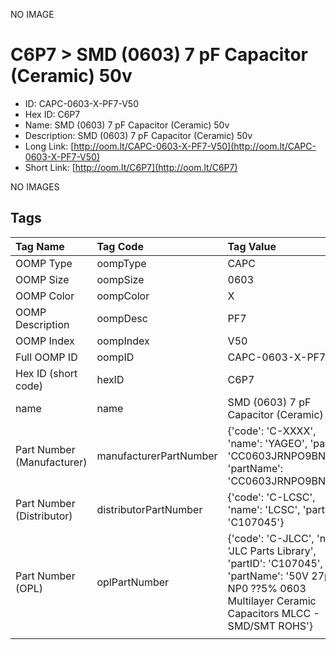 


  
NO IMAGE  
# C6P7 > SMD (0603) 7 pF Capacitor (Ceramic) 50v

- ID: CAPC-0603-X-PF7-V50
- Hex ID: C6P7
- Name: SMD (0603) 7 pF Capacitor (Ceramic) 50v
- Description: SMD (0603) 7 pF Capacitor (Ceramic) 50v
- Long Link: [http://oom.lt/CAPC-0603-X-PF7-V50](http://oom.lt/CAPC-0603-X-PF7-V50)
- Short Link: [http://oom.lt/C6P7](http://oom.lt/C6P7)
  
NO IMAGES  
## Tags
  

|Tag Name|Tag Code|Tag Value|
| :--- | :--- | :--- |
|OOMP Type|oompType|CAPC|
|OOMP Size|oompSize|0603|
|OOMP Color|oompColor|X|
|OOMP Description|oompDesc|PF7|
|OOMP Index|oompIndex|V50|
|Full OOMP ID|oompID|CAPC-0603-X-PF7-V50|
|Hex ID (short code)|hexID|C6P7|
|name|name|SMD (0603) 7 pF Capacitor (Ceramic) 50v|
|Part Number (Manufacturer)|manufacturerPartNumber|{'code': 'C-XXXX', 'name': 'YAGEO', 'partID': 'CC0603JRNPO9BN270', 'partName': 'CC0603JRNPO9BN270'}|
|Part Number (Distributor)|distributorPartNumber|{'code': 'C-LCSC', 'name': 'LCSC', 'partID': 'C107045'}|
|Part Number (OPL)|oplPartNumber|{'code': 'C-JLCC', 'name': 'JLC Parts Library', 'partID': 'C107045', 'partName': '50V 27pF NP0 ??5% 0603  Multilayer Ceramic Capacitors MLCC - SMD/SMT ROHS'}|
||||
